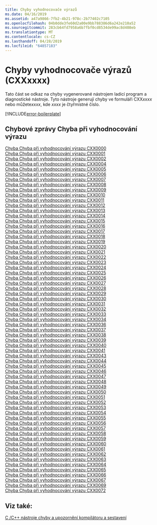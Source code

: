 ```yaml
---
title: Chyby vyhodnocovače výrazů
ms.date: 04/16/2019
ms.assetid: a47a9866-7fb2-4b21-978c-2b77402c7105
ms.openlocfilehash: 04b0dde3fe60d2a00e9bb788386d6a242e210a52
ms.sourcegitcommit: 283cb64fd7958a6b7fbf0cd8534de99ac8d408eb
ms.translationtype: MT
ms.contentlocale: cs-CZ
ms.lasthandoff: 04/28/2019
ms.locfileid: "64857183"
---
```

# <a name="expression-evaluator-errors-cxxxxxx"></a>Chyby vyhodnocovače výrazů (CXXxxxx)

Tato část se odkaz na chyby vygenerované nástrojem ladicí program a diagnostické nástroje. Tyto nástroje generují chyby ve formuláři CXX*xxxx* nebo můžete*xxxx*, kde *xxxx* je čtyřmístné číslo.

[!INCLUDE[error-boilerplate](../../error-messages/includes/error-boilerplate.md)]

## <a name="expression-evaluator-error-messages"></a>Chybové zprávy Chyba při vyhodnocování výrazu

[Chyba Chyba při vyhodnocování výrazu CXX0000](expression-evaluator-error-cxx0000.md) \
[Chyba Chyba při vyhodnocování výrazu CXX0001](expression-evaluator-error-cxx0001.md) \
[Chyba Chyba při vyhodnocování výrazu CXX0002](expression-evaluator-error-cxx0002.md) \
[Chyba Chyba při vyhodnocování výrazu CXX0004](expression-evaluator-error-cxx0004.md) \
[Chyba Chyba při vyhodnocování výrazu CXX0005](expression-evaluator-error-cxx0005.md) \
[Chyba Chyba při vyhodnocování výrazu CXX0006](expression-evaluator-error-cxx0006.md) \
[Chyba Chyba při vyhodnocování výrazu CXX0007](expression-evaluator-error-cxx0007.md) \
[Chyba Chyba při vyhodnocování výrazu CXX0008](expression-evaluator-error-cxx0008.md) \
[Chyba Chyba při vyhodnocování výrazu CXX0009](expression-evaluator-error-cxx0009.md) \
[Chyba Chyba při vyhodnocování výrazu CXX0010](expression-evaluator-error-cxx0010.md) \
[Chyba Chyba při vyhodnocování výrazu CXX0011](expression-evaluator-error-cxx0011.md) \
[Chyba Chyba při vyhodnocování výrazu CXX0012](expression-evaluator-error-cxx0012.md) \
[Chyba Chyba při vyhodnocování výrazu CXX0013](expression-evaluator-error-cxx0013.md) \
[Chyba Chyba při vyhodnocování výrazu CXX0014](expression-evaluator-error-cxx0014.md) \
[Chyba Chyba při vyhodnocování výrazu CXX0015](expression-evaluator-error-cxx0015.md) \
[Chyba Chyba při vyhodnocování výrazu CXX0016](expression-evaluator-error-cxx0016.md) \
[Chyba Chyba při vyhodnocování výrazu CXX0017](expression-evaluator-error-cxx0017.md) \
[Chyba Chyba při vyhodnocování výrazu CXX0018](expression-evaluator-error-cxx0018.md) \
[Chyba Chyba při vyhodnocování výrazu CXX0019](expression-evaluator-error-cxx0019.md) \
[Chyba Chyba při vyhodnocování výrazu CXX0020](expression-evaluator-error-cxx0020.md) \
[Chyba Chyba při vyhodnocování výrazu CXX0021](expression-evaluator-error-cxx0021.md) \
[Chyba Chyba při vyhodnocování výrazu CXX0022](expression-evaluator-error-cxx0022.md) \
[Chyba Chyba při vyhodnocování výrazu CXX0023](expression-evaluator-error-cxx0023.md) \
[Chyba Chyba při vyhodnocování výrazu CXX0024](expression-evaluator-error-cxx0024.md) \
[Chyba Chyba při vyhodnocování výrazu CXX0025](expression-evaluator-error-cxx0025.md) \
[Chyba Chyba při vyhodnocování výrazu CXX0026](expression-evaluator-error-cxx0026.md) \
[Chyba Chyba při vyhodnocování výrazu CXX0027](expression-evaluator-error-cxx0027.md) \
[Chyba Chyba při vyhodnocování výrazu CXX0028](expression-evaluator-error-cxx0028.md) \
[Chyba Chyba při vyhodnocování výrazu CXX0029](expression-evaluator-error-cxx0029.md) \
[Chyba Chyba při vyhodnocování výrazu CXX0030](expression-evaluator-error-cxx0030.md) \
[Chyba Chyba při vyhodnocování výrazu CXX0031](expression-evaluator-error-cxx0031.md) \
[Chyba Chyba při vyhodnocování výrazu CXX0032](expression-evaluator-error-cxx0032.md) \
[Chyba Chyba při vyhodnocování výrazu CXX0033](expression-evaluator-error-cxx0033.md) \
[Chyba Chyba při vyhodnocování výrazu CXX0034](expression-evaluator-error-cxx0034.md) \
[Chyba Chyba při vyhodnocování výrazu CXX0036](expression-evaluator-error-cxx0036.md) \
[Chyba Chyba při vyhodnocování výrazu CXX0037](expression-evaluator-error-cxx0037.md) \
[Chyba Chyba při vyhodnocování výrazu CXX0038](expression-evaluator-error-cxx0038.md) \
[Chyba Chyba při vyhodnocování výrazu CXX0039](expression-evaluator-error-cxx0039.md) \
[Chyba Chyba při vyhodnocování výrazu CXX0040](expression-evaluator-error-cxx0040.md) \
[Chyba Chyba při vyhodnocování výrazu CXX0041](expression-evaluator-error-cxx0041.md) \
[Chyba Chyba při vyhodnocování výrazu CXX0043](expression-evaluator-error-cxx0043.md) \
[Chyba Chyba při vyhodnocování výrazu CXX0044](expression-evaluator-error-cxx0044.md) \
[Chyba Chyba při vyhodnocování výrazu CXX0045](expression-evaluator-error-cxx0045.md) \
[Chyba Chyba při vyhodnocování výrazu CXX0046](expression-evaluator-error-cxx0046.md) \
[Chyba Chyba při vyhodnocování výrazu CXX0047](expression-evaluator-error-cxx0047.md) \
[Chyba Chyba při vyhodnocování výrazu CXX0048](expression-evaluator-error-cxx0048.md) \
[Chyba Chyba při vyhodnocování výrazu CXX0049](expression-evaluator-error-cxx0049.md) \
[Chyba Chyba při vyhodnocování výrazu CXX0050](expression-evaluator-error-cxx0050.md) \
[Chyba Chyba při vyhodnocování výrazu CXX0051](expression-evaluator-error-cxx0051.md) \
[Chyba Chyba při vyhodnocování výrazu CXX0052](expression-evaluator-error-cxx0052.md) \
[Chyba Chyba při vyhodnocování výrazu CXX0053](expression-evaluator-error-cxx0053.md) \
[Chyba Chyba při vyhodnocování výrazu CXX0054](expression-evaluator-error-cxx0054.md) \
[Chyba Chyba při vyhodnocování výrazu CXX0055](expression-evaluator-error-cxx0055.md) \
[Chyba Chyba při vyhodnocování výrazu CXX0056](expression-evaluator-error-cxx0056.md) \
[Chyba Chyba při vyhodnocování výrazu CXX0057](expression-evaluator-error-cxx0057.md) \
[Chyba Chyba při vyhodnocování výrazu CXX0058](expression-evaluator-error-cxx0058.md) \
[Chyba Chyba při vyhodnocování výrazu CXX0059](expression-evaluator-error-cxx0059.md) \
[Chyba Chyba při vyhodnocování výrazu CXX0060](expression-evaluator-error-cxx0060.md) \
[Chyba Chyba při vyhodnocování výrazu CXX0061](expression-evaluator-error-cxx0061.md) \
[Chyba Chyba při vyhodnocování výrazu CXX0062](expression-evaluator-error-cxx0062.md) \
[Chyba Chyba při vyhodnocování výrazu CXX0063](expression-evaluator-error-cxx0063.md) \
[Chyba Chyba při vyhodnocování výrazu CXX0064](expression-evaluator-error-cxx0064.md) \
[Chyba Chyba při vyhodnocování výrazu CXX0065](expression-evaluator-error-cxx0065.md) \
[Chyba Chyba při vyhodnocování výrazu CXX0066](expression-evaluator-error-cxx0066.md) \
[Chyba Chyba při vyhodnocování výrazu CXX0067](expression-evaluator-error-cxx0067.md) \
[Chyba Chyba při vyhodnocování výrazu CXX0069](expression-evaluator-error-cxx0069.md) \
[Chyba Chyba při vyhodnocování výrazu CXX0072](expression-evaluator-error-cxx0072.md)

## <a name="see-also"></a>Viz také:

[C /C++ nástroje chyby a upozornění kompilátoru a sestavení](../compiler-errors-1/c-cpp-build-errors.md)
